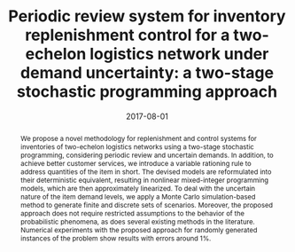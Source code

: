 ---
title: "Periodic review system for inventory replenishment control for a two-echelon logistics network under demand uncertainty: a two-stage stochastic programming approach"
# If group member, use folder name in /content/authors
authors:
  - Paulo Cunha
  - g_fabricio-oliveira
  - Fernanda Raupp
date: 2017-08-01
doi: 10.1590/0101-7438.2017.037.02.0247

# Schedule page publish date (NOT publication's date).
publishDate: 2017-01-01

# Publication type.
# Legend: 0 = Uncategorized; 1 = Conference paper; 2 = Journal article;
# 3 = Preprint / Working Paper; 4 = Report; 5 = Book; 6 = Book section;
# 7 = Thesis; 8 = Patent
publication_types: ['2']

# Publication name and optional abbreviated publication name. Notice * * on title. # Publication name and optional abbreviated publication name. Quote marks needed for Markdown typesetting
publication: '*Pesquisa Operacional*'
publication_short: ''

abstract: We propose a novel methodology for replenishment and control
  systems for inventories of two-echelon logistics networks using a two-stage stochastic
  programming, considering periodic review and uncertain demands. In addition, to
  achieve better customer services, we introduce a variable rationing rule to address
  quantities of the item in short. The devised models are reformulated into their
  deterministic equivalent, resulting in nonlinear mixed-integer programming models,
  which are then approximately linearized. To deal with the uncertain nature of the
  item demand levels, we apply a Monte Carlo simulation-based method to generate finite
  and discrete sets of scenarios. Moreover, the proposed approach does not require
  restricted assumptions to the behavior of the probabilistic phenomena, as does several
  existing methods in the literature. Numerical experiments with the proposed approach
  for randomly generated instances of the problem show results with errors around
  1%.

# Summary. An optional shortened abstract.
summary: 

# Not in use. Could be used for keywords 
tags:
  
featured: false

# links:
url_pdf: ''
url_code: ''
url_dataset: ''
url_poster: ''
url_project: ''
url_slides: ''
url_source: ''
url_video: ''

# Categories
#  These asociate the publications with the icons representing reearch topics and application areas
categories: [Modelling decision-making and uncertainty, Production and operations planning]

# Associated Projects (optional).
#   Associate this publication with one or more of your projects.
#   Simply enter your project's folder or file name without extension.
#   E.g. `internal-project` references `content/project/internal-project/index.md`.
#   Otherwise, set `projects: []`.
projects: []

# Featured image
# To use, add an image named `featured.jpg/png` to your page's folder.
# Focal points: Smart, Center, TopLeft, Top, TopRight, Left, Right, BottomLeft, Bottom, BottomRight.
image:
  caption: ''
  focal_point: ''
  preview_only: false
 
 # forbid social media icons appearance
share: false
---